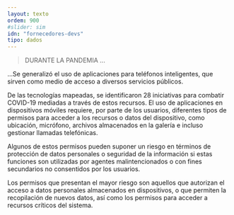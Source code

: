```yaml
---
layout: texto
ordem: 900
#slider: sim
idn: "fornecedores-devs"
tipo: dados
---
```


> DURANTE LA PANDEMIA ...

...Se generalizó el uso de aplicaciones para teléfonos inteligentes, que sirven como medio de acceso a diversos servicios públicos.

De las tecnologías mapeadas, se identificaron 28 iniciativas para combatir COVID-19 mediadas a través de estos recursos. El uso de aplicaciones en dispositivos móviles requiere, por parte de los usuarios, diferentes tipos de permisos para acceder a los recursos o datos del dispositivo, como ubicación, micrófono, archivos almacenados en la galería e incluso gestionar llamadas telefónicas.

Algunos de estos permisos pueden suponer un riesgo en términos de protección de datos personales o seguridad de la información si estas funciones son utilizadas por agentes malintencionados o con fines secundarios no consentidos por los usuarios.

Los permisos que presentan el mayor riesgo son aquellos que autorizan el acceso a datos personales almacenados en dispositivos, o que permiten la recopilación de nuevos datos, así como los permisos para acceder a recursos críticos del sistema.

